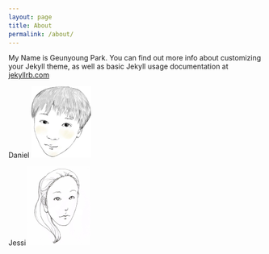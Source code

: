 ```yaml
---
layout: page
title: About
permalink: /about/
---
```


My Name is Geunyoung Park. You can find out more info about customizing your Jekyll theme, as well as basic Jekyll usage documentation at [jekyllrb.com](https://jekyllrb.com/)  

Daniel
![Daniel](/assets/img/daniel.png)

Jessi
![Jessi](/assets/img/jessi.png)



[jekyll-organization]: https://github.com/jekyll

